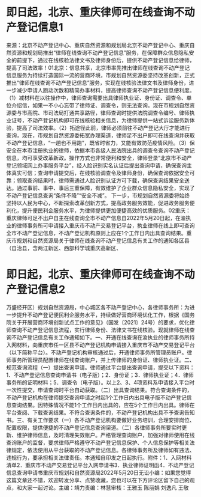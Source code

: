 # 即日起，北京、重庆律师可在线查询不动产登记信息1

来源：北京不动产登记中心、重庆自然资源和规划局北京不动产登记中心、重庆自然资源和规划局推出“律师在线查询不动产登记信息”服务，在保障群众信息隐私安全的前提下，通过在线核验法律文书及律师身份后，提供不动产登记信息给律师，提高了司法效率！01北京：信息共享，北京市率先推出律师在线查询不动产登记信息服务为持续打造国际一流的营商环境，市规划自然资源委坚持改革创新，正式推出“律师在线查询不动产登记信息”服务，实现在线核验法律文书及律师身份，进一步减少申请人跑动次数和精简办事材料，提高律师查询不动产登记信息便利度。（1）减材料在以往操作中，律师查询需要出具律师执业证、身份证、调查令、单位介绍信，如果一不小心忘带了律师证、调查令，则无法查询。现在市规划自然资源委与市高院、市司法局打通共享路径，律师查询时提供法院调查令编号、律师执业证号，不动产登记机构即可在线核验相关信息，为律师提供一站式诉讼服务新体验，提高了司法效率。（2）拓途径此前，律师必须前往不动产登记大厅才能进行查询，现在，市规划自然资源委拓宽办理渠道，律师足不出户即可在线查询并获取不动产登记信息，“一趟也不用跑”，既省时省力，又能有效防范疫情风险。（3）保安全在本市注册执业的律师，依据本市各级人民法院出具的调查令查询不动产登记信息，均可享受改革新政。操作方式也非常便利和安全，律师登录“北京市不动产登记领域网上办事服务平台”，经人脸识别实名认证后提出查询申请，确保查询主体真实可信；查询申请提交后，在线核验调查令及律师身份，确保查询依据安全可靠；领取查询结果时，律师需通过人脸识别认证方可下载，确保查询结果安全送达。通过事前、事中、事后三重保障，有效维护了企业群众信息隐私安全，实现了不动产登记信息查询“条件不降”“安全不减”。 下一步，市规划自然资源委将始终坚持以人民为中心，不断探索改革创新方式，提高政务服务效能，促进政务服务便利化，提升便民利企服务水平，为律师提供更加便捷高效的优质服务。02重庆：重庆律师可足不出户自主在线查询全市不动产信息自2022年5月20日起，在渝执业的律师事务所可申请接入重庆市不动产交易登记平台，执业律师在线上即可查询全市不动产登记信息，不动产登记机构原则上应在1个工作日内出具查询结果。重庆市规划和自然资源局关于律师在线查询不动产登记信息有关工作的通知各区县（自治县，含两江新区、西部科学城重庆高新区、

# 即日起，北京、重庆律师可在线查询不动产登记信息2

万盛经开区）规划自然资源局，中心城区各不动产登记中心，各律师事务所：为进一步提升不动产登记便民利企服务水平，持续做好营商环境优化工作，根据《国务院关于开展营商环境创新试点工作的意见》（国发〔2021〕24号）的要求，优化律师查询不动产登记信息流程，实行律师身份、法律文书在线核验。现就律师在线查询不动产登记信息有关工作通知如下。一、开通在线查询在渝执业的律师事务所持入网材料，向重庆市任一区县不动产登记机构申请接入重庆市不动产交易登记平台（以下简称平台）。不动产登记机构审核通过后，开通律师事务所管理员账户。律师事务所管理员配置律师在线查询账户，并上传律师的身份证、律师执业证。二、规范查询流程（一）提出查询申请。律师通过平台提出查询申请，提交以下资料：1．不动产登记信息查询申请书（电子版）；2．身份证；3．律师执业证；4．律师事务所的证明材料；5．调查令（电子版）。以上2、3、4项资料系申请接入平台时一次性提交，申请查询时平台自动获取。（二）出具查询结果。符合查询条件的，不动产登记机构在律师提交查询申请之时起1个工作日内出具电子版不动产登记信息查询结果。因特殊情况不能1个工作日内出具的，应在5个工作日内出具。律师在平台查阅、下载查询结果。不符合查询条件的，不动产登记机构出具不予查询告知书。三、有关工作要求（一）各不动产登记机构要做好业务培训，合理安排岗位、配置权限，提供便捷的不动产登记信息查询渠道。（二）各律师事务所要实时更新、维护律师信息，及时清理失效账户。严格管理查询账户，加强对律师使用在线查询账户的监督，要求律师严格遵守不动产登记信息保护、个人信息保护等相关法律规定，依法使用从平台获取的不动产登记信息。各律师事务所及律师如有违法、违规行为，要承担相关法律责任。本通知自印发之日起执行。附件：1．入网材料清单2．重庆市不动产交易登记平台入网申请书3．执业律师证明函4．不动产登记信息查询申请书重庆市规划和自然资源局2022年5月20日无讼小编：如果您觉得这篇文章还不错，欢迎转发分享、点赞收藏，您也可以在下方评论区留下自己的观点，和大家一起讨论。主编：靖力责编：林慧审核：王雅玉 陈丽娟 刘逸凡 王敬

